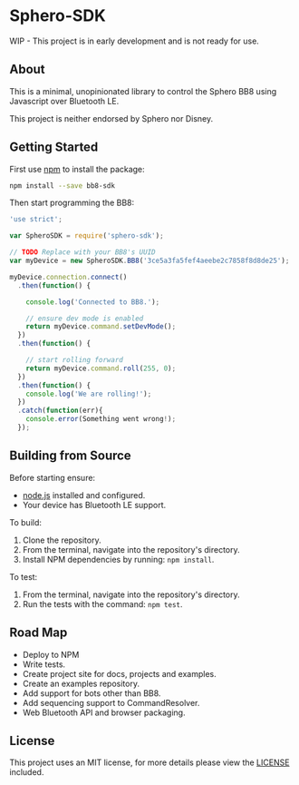 # Sphero-SDK

WIP - This project is in early development and is not ready for use.

## About

This is a minimal, unopinionated library to control the Sphero BB8 using Javascript over Bluetooth LE.

This project is neither endorsed by Sphero nor Disney.

## Getting Started

First use [npm](https://www.npmjs.com/) to install the package:

```bash
npm install --save bb8-sdk
```

Then start programming the BB8:

```javascript
'use strict';

var SpheroSDK = require('sphero-sdk');

// TODO Replace with your BB8's UUID
var myDevice = new SpheroSDK.BB8('3ce5a3fa5fef4aeebe2c7858f8d8de25');

myDevice.connection.connect()
  .then(function() {

    console.log('Connected to BB8.');

    // ensure dev mode is enabled
    return myDevice.command.setDevMode();
  })
  .then(function() {

    // start rolling forward
    return myDevice.command.roll(255, 0);
  })
  .then(function() {
    console.log('We are rolling!');
  })
  .catch(function(err){
    console.error(Something went wrong!);
  });
```

## Building from Source

Before starting ensure:

- [node.js](https://nodejs.org/en/) installed and configured.
- Your device has Bluetooth LE support.

To build:

1. Clone the repository.
1. From the terminal, navigate into the repository's directory.
1. Install NPM dependencies by running: `npm install`.

To test:

1. From the terminal, navigate into the repository's directory.
1. Run the tests with the command: `npm test`.

## Road Map

- Deploy to NPM
- Write tests.
- Create project site for docs, projects and examples.
- Create an examples repository.
- Add support for bots other than BB8.
- Add sequencing support to CommandResolver.
- Web Bluetooth API and browser packaging.

## License

This project uses an MIT license, for more details please view the [LICENSE](/LICENSE) included.
